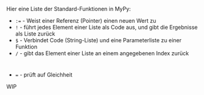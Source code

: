 Hier eine Liste der Standard-Funktionen in MyPy:

* `:=` - Weist einer Referenz (Pointer) einen neuen Wert zu
* `!` - führt jedes Element einer Liste als Code aus, und gibt die Ergebnisse als Liste zurück
* `$` - Verbindet Code (String-Liste) und eine Parameterliste zu einer Funktion
* `/` - gibt das Element einer Liste an einem angegebenen Index zurück

#
* `=` - prüft auf Gleichheit

WIP
